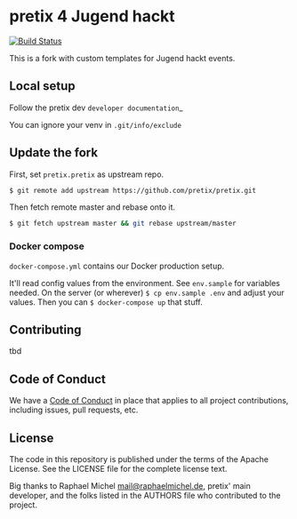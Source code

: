 # pretix 4 Jugend hackt

[![Build Status](https://travis-ci.com/okfde/pretix.svg?branch=master)](https://travis-ci.com/okfde/pretix)


This is a fork with custom templates for Jugend hackt events.



## Local setup

Follow the pretix dev `developer documentation`_

You can ignore your venv in `.git/info/exclude`

## Update the fork

First, set `pretix.pretix` as upstream repo.

```bash
$ git remote add upstream https://github.com/pretix/pretix.git
```

Then fetch remote master and rebase onto it.

```bash
$ git fetch upstream master && git rebase upstream/master
```

### Docker compose

`docker-compose.yml` contains our Docker production setup.

It'll read config values from the environment. See `env.sample` for variables needed.
On the server (or wherever) `$ cp env.sample .env` and adjust your values.
Then you can `$ docker-compose up` that stuff.

## Contributing

tbd

## Code of Conduct

We have a [Code of Conduct](CODE_OF_CONDUCT.md) in place that applies to all project contributions,
including issues, pull requests, etc.

## License

The code in this repository is published under the terms of the Apache License.
See the LICENSE file for the complete license text.

Big thanks to Raphael Michel mail@raphaelmichel.de, pretix' main developer, and the folks listed in the  AUTHORS file  who contributed to the project.
